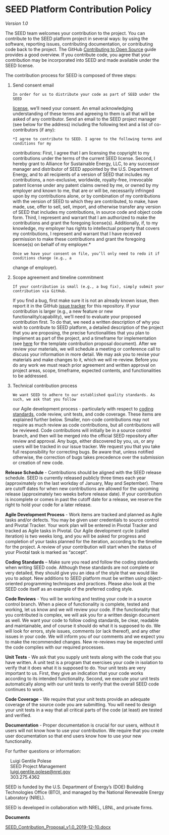 # SEED Platform Contribution Policy

_Version 1.0_

The SEED team welcomes your contribution to the project. You can contribute to the SEED platform
project in several ways: by using the software, reporting issues, contributing documentation, or
contributing code back to the project. The GitHub [Contributing to Open Source](https://opensource.guide/how-to-contribute/)
guide provides a good overview. If you contribute code, you agree that your contribution may be
incorporated into SEED and made available under the SEED license.

The contribution process for SEED is composed of three steps:

1.  Send consent email

        In order for us to distribute your code as part of SEED under the SEED

    [license](https://github.com/SEED-platform/seed/blob/main/LICENSE), we’ll need
    your consent. An email acknowledging understanding of these terms and agreeing to them is
    all that will be asked of any contributor. Send an email to the SEED project manager (see
    below for the address) including the following text and a list of co-contributors (if any):

        *I agree to contribute to SEED. I agree to the following terms and conditions for my

    contributions: First, I agree that I am licensing the copyright to my contributions under
    the terms of the current SEED license. Second, I hereby grant to Alliance for Sustainable
    Energy, LLC, to any successor manager and distributor of SEED appointed by the U.S.
    Department of Energy, and to all recipients of a version of SEED that includes my
    contributions, a non-exclusive, worldwide, royalty-free, irrevocable patent license under
    any patent claims owned by me, or owned by my employer and known to me, that are or will be,
    necessarily infringed upon by my contributions alone, or by combination of my contributions
    with the version of SEED to which they are contributed, to make, have made, use, offer to
    sell, sell, import, and otherwise transfer any version of SEED that includes my
    contributions, in source code and object code form. Third, I represent and warrant that I
    am authorized to make the contributions and grant the foregoing license(s). Additionally,
    if, to my knowledge, my employer has rights to intellectual property that covers my
    contributions, I represent and warrant that I have received permission to make these
    contributions and grant the foregoing license(s) on behalf of my employer.\*

        Once we have your consent on file, you’ll only need to redo it if conditions change (e.g., a

    change of employer).

2.  Scope agreement and timeline commitment

        If your contribution is small (e.g., a bug fix), simply submit your contribution via GitHub.

    If you find a bug, first make sure it is not an already known issue, then report it in the GitHub
    [issue tracker](https://github.com/SEED-platform/seed/issues) for this repository. If your
    contribution is larger (e.g., a new feature or new functionality/capability), we’ll need to evaluate
    your proposed contribution first. To do that, we need a written description of why you wish to
    contribute to SEED platform, a detailed description of the project that you are proposing, the
    precise functionalities that you plan to implement as part of the project, and a timeframe for
    implementation (see [here][seed-proposal] for the template contribution proposal document). After
    we review your materials, we will schedule a meeting or conference call to discuss your
    information in more detail. We may ask you to revise your materials and make changes to it,
    which we will re-review. Before you do any work we must reach prior agreement and written
    approval on project areas, scope, timeframe, expected contents, and functionalities to be
    addressed.

3.  Technical contribution process

        We want SEED to adhere to our established quality standards. As such, we ask that you follow

    our Agile development process - particularly with respect to
    [coding standards](https://github.com/SEED-platform/seed/wiki/Coding-Standards),
    code review, unit tests, and code coverage. These items are explained further below.
    Smaller, non-code contributions may not require as much review as code contributions,
    but all contributions will be reviewed. Code contributions will initially be in a source
    control branch, and then will be merged into the official SEED repository after review and
    approval. Any bugs, either discovered by you, us, or any users will be tracked in our issue
    tracker. We request you that you take full responsibility for correcting bugs. Be aware
    that, unless notified otherwise, the correction of bugs takes precedence over the
    submission or creation of new code.

**Release Schedule** - Contributions should be aligned with the SEED release schedule. SEED is
currently released publicly three times each year (approximately on the last workday of
January, May and September). There are cutoff dates for when new contributions are allowed for the
upcoming release (approximately two weeks before release date). If your contribution is
incomplete or comes in past the cutoff date for a release, we reserve the right to hold your code
for a later release.

**Agile Development Process** - Work items are tracked and planned as Agile tasks and/or defects.
You may be given user credentials to source control and Pivotal Tracker. Your work plan will be
entered in Pivotal Tracker and tracked as Agile tasks in Pivotal. Our Agile development cycle
(called iteration) is two weeks long, and you will be asked for progress and completion of your
tasks planned for the iteration, according to the timeline for the project. A review of your
contribution will start when the status of your Pivotal task is marked as “accept”.

**Coding Standards** – Make sure you read and follow the coding standards when writing SEED code.
Although these standards are not complete or very detailed, they should give you an idea of the
style that we would like you to adopt. New additions to SEED platform must be written using
object-oriented programming techniques and practices. Please also look at the SEED code itself as
an example of the preferred coding style.

**Code Reviews** - You will be working and testing your code in a source control branch. When a
piece of functionality is complete, tested and working, let us know and we will review your code.
If the functionality that you contributed is complex, we will ask you for a written design document
as well. We want your code to follow coding standards, be clear, readable and maintainable, and of
course it should do what it is supposed to do. We will look for errors, style issues, comments (or
lack thereof), and any other issues in your code. We will inform you of our comments and we expect
you to make the recommended changes. New re-reviews may be expected until the code complies with
our required processes.

**Unit Tests** - We ask that you supply unit tests along with the code that you have written. A
unit test is a program that exercises your code in isolation to verify that it does what it is
supposed to do. Your unit tests are very important to us. First, they give an indication that your
code works according to its intended functionality. Second, we execute your unit tests
automatically along with our unit tests to verify that the overall SEED code continues to work.

**Code Coverage** - We require that your unit tests provide an adequate coverage of the source code
you are submitting. You will need to design your unit tests in a way that all critical parts of
the code (at least) are tested and verified.

**Documentation** - Proper documentation is crucial for our users, without it users will not know
how to use your contribution. We require that you create user documentation so that end users know
how to use your new functionality.

For further questions or information:

&nbsp;&nbsp;&nbsp;&nbsp;Luigi Gentile Polese<br/>
&nbsp;&nbsp;&nbsp;&nbsp;SEED Project Management<br/>
&nbsp;&nbsp;&nbsp;&nbsp;luigi.gentile.polese@nrel.gov<br/>
&nbsp;&nbsp;&nbsp;&nbsp;303.275.4362<br/>

SEED is funded by the U.S. Department of Energy’s (DOE) Building Technologies Office (BTO), and
managed by the National Renewable Energy Laboratory (NREL).

SEED is developed in collaboration with NREL, LBNL, and private firms.

**Documents**

[SEED_Contribution_Proposal_v1.0_2019-12-10.docx][seed-proposal]

[seed-proposal]: https://github.com/SEED-platform/seed/raw/develop/.github/SEED_Contribution_Proposal_v1.0_2019-12-10.docx
